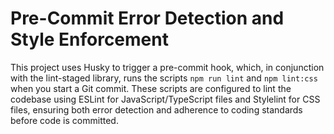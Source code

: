 # Pre-Commit Error Detection and Style Enforcement

This project uses Husky to trigger a pre-commit hook, which, in conjunction with the lint-staged library, runs the scripts `npm run lint` and `npm lint:css` when you start a Git commit. These scripts are configured to lint the codebase using ESLint for JavaScript/TypeScript files and Stylelint for CSS files, ensuring both error detection and adherence to coding standards before code is committed.
